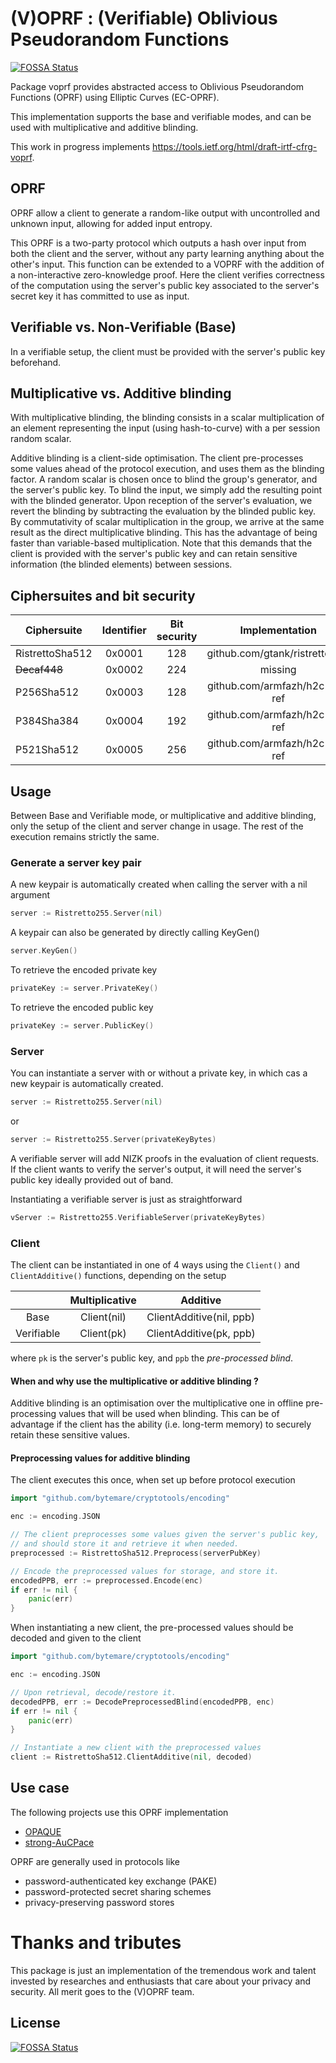 # (V)OPRF : (Verifiable) Oblivious Pseudorandom Functions
[![FOSSA Status](https://app.fossa.com/api/projects/git%2Bgithub.com%2Fbytemare%2Fvoprf.svg?type=shield)](https://app.fossa.com/projects/git%2Bgithub.com%2Fbytemare%2Fvoprf?ref=badge_shield)


Package voprf provides abstracted access to Oblivious Pseudorandom Functions (OPRF) using Elliptic Curves (EC-OPRF).

This implementation supports the base and verifiable modes, and can be used with multiplicative and additive blinding.

This work in progress implements https://tools.ietf.org/html/draft-irtf-cfrg-voprf.

## OPRF

OPRF allow a client to generate a random-like output with uncontrolled and unknown input, allowing for added input entropy. 

This OPRF is a two-party protocol which outputs a hash over input from both the client and the server, without any party learning anything about the other's input.
This function can be extended to a VOPRF with the addition of a non-interactive zero-knowledge proof. Here the client verifies correctness of the computation using the server's public key associated to the server's secret key it has committed to use as input.

## Verifiable vs. Non-Verifiable (Base)

In a verifiable setup, the client must be provided with the server's public key beforehand.

## Multiplicative vs. Additive blinding

With multiplicative blinding, the blinding consists in a scalar multiplication of an element representing the input (using hash-to-curve) with a per session random scalar.

Additive blinding is a client-side optimisation. The client pre-processes some values ahead of the protocol execution, and uses them as the blinding factor. A random scalar is chosen once to blind the group's generator, and the server's public key. To blind the input, we simply add the resulting point with the blinded generator. Upon reception of the server's evaluation, we revert the blinding by subtracting the evaluation by the blinded public key. By commutativity of scalar multiplication in the group, we arrive at the same result as the direct multiplicative blinding.
This has the advantage of being faster than variable-based multiplication. Note that this demands that the client is provided with the server's public key and can retain sensitive information (the blinded elements) between sessions.

## Ciphersuites and bit security

| Ciphersuite  	| Identifier  	| Bit security | Implementation |
|---------------|:-------------:|:------------:|:--------------:|
|   RistrettoSha512	|   0x0001	|   128	| github.com/gtank/ristretto255 |
|   ~~Decaf448~~	|   0x0002	|   224	| missing |
|   P256Sha512	|   0x0003	|   128	| github.com/armfazh/h2c-go-ref |
|   P384Sha384	|   0x0004	|   192	| github.com/armfazh/h2c-go-ref |
|   P521Sha512	|   0x0005	|   256	| github.com/armfazh/h2c-go-ref |

## Usage

Between Base and Verifiable mode, or multiplicative and additive blinding, only the setup of the client and server change in usage.
The rest of the execution remains strictly the same. 

### Generate a server key pair

A new keypair is automatically created when calling the server with a nil argument
```go
server := Ristretto255.Server(nil)
```

A keypair can also be generated by directly calling KeyGen()

```go
server.KeyGen()
```

To retrieve the encoded private key

```go
privateKey := server.PrivateKey()
```

To retrieve the encoded public key

```go
privateKey := server.PublicKey()
```

### Server

You can instantiate a server with or without a private key, in which cas a new keypair is automatically created.

```go
server := Ristretto255.Server(nil)
```

or

```go
server := Ristretto255.Server(privateKeyBytes)
```

A verifiable server will add NIZK proofs in the evaluation of client requests.
If the client wants to verify the server's output, it will need the server's public key ideally provided out of band.

Instantiating a verifiable server is just as straightforward
```go
vServer := Ristretto255.VerifiableServer(privateKeyBytes)
```

### Client

The client can be instantiated in one of 4 ways using the  `Client()` and `ClientAdditive()` functions, depending on the setup

|   | Multiplicative | Additive |
|:-------------:|:-------------:|:-------------:|
| Base | Client(nil) | ClientAdditive(nil, ppb) |
| Verifiable | Client(pk)| ClientAdditive(pk, ppb)|

where ```pk``` is the server's public key, and ```ppb``` the *pre-processed blind*.

#### When and why use the multiplicative or additive blinding ?

Additive blinding is an optimisation over the multiplicative one in offline pre-processing values that will be used when blinding.
This can be of advantage if the client has the ability (i.e. long-term memory) to securely retain these sensitive values. 

#### Preprocessing values for additive blinding

The client executes this once, when set up before protocol execution
```go
import "github.com/bytemare/cryptotools/encoding"

enc := encoding.JSON

// The client preprocesses some values given the server's public key,
// and should store it and retrieve it when needed.
preprocessed := RistrettoSha512.Preprocess(serverPubKey)

// Encode the preprocessed values for storage, and store it.
encodedPPB, err := preprocessed.Encode(enc)
if err != nil {
	panic(err)
}
```

When instantiating a new client, the pre-processed values should be decoded and given to the client
```go
import "github.com/bytemare/cryptotools/encoding"

enc := encoding.JSON

// Upon retrieval, decode/restore it.
decodedPPB, err := DecodePreprocessedBlind(encodedPPB, enc)
if err != nil {
	panic(err)
}

// Instantiate a new client with the preprocessed values
client := RistrettoSha512.ClientAdditive(nil, decoded)
```

## Use case

The following projects use this OPRF implementation

* [OPAQUE](https://github.com/bytemare/opaque)
* [strong-AuCPace](https://github.com/bytemare/aucpace)

OPRF are generally used in protocols like
* password-authenticated key exchange (PAKE)
* password-protected secret sharing schemes
* privacy-preserving password stores

# Thanks and tributes

This package is just an implementation of the tremendous work and talent invested by researches and enthusiasts that care about your privacy and security.
All merit goes to the (V)OPRF team.

## License
[![FOSSA Status](https://app.fossa.com/api/projects/git%2Bgithub.com%2Fbytemare%2Fvoprf.svg?type=large)](https://app.fossa.com/projects/git%2Bgithub.com%2Fbytemare%2Fvoprf?ref=badge_large)